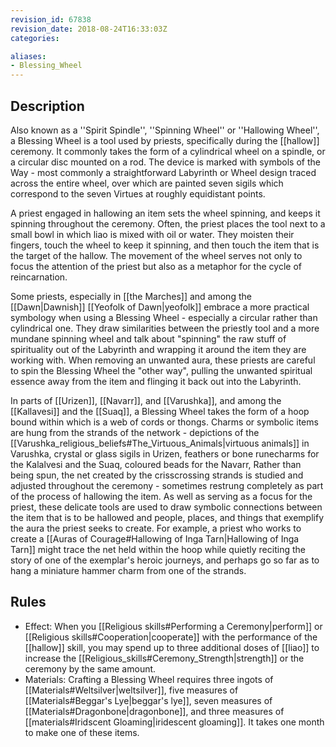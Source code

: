 ```yaml
---
revision_id: 67838
revision_date: 2018-08-24T16:33:03Z
categories:

aliases:
- Blessing_Wheel
---
```


## Description
Also known as a ''Spirit Spindle'', ''Spinning Wheel'' or ''Hallowing Wheel'', a Blessing Wheel is a tool used by priests, specifically during the [[hallow]] ceremony. It commonly takes the form of a cylindrical wheel on a spindle, or a circular disc mounted on a rod. The device is marked with symbols of the Way - most commonly a straightforward Labyrinth or Wheel design traced across the entire wheel, over which are painted seven sigils which correspond to the seven Virtues at roughly equidistant points. 

A priest engaged in hallowing an item sets the wheel spinning, and keeps it spinning throughout the ceremony. Often, the priest places the tool next to a small bowl in which liao is mixed with oil or water. They moisten their fingers, touch the wheel to keep it spinning, and then touch the item that is the target of the hallow. The movement of the wheel serves not only to focus the attention of the priest but also as a metaphor for the cycle of reincarnation.

Some priests, especially in [[the Marches]] and among the [[Dawn|Dawnish]] [[Yeofolk of Dawn|yeofolk]] embrace a more practical symbology when using a Blessing Wheel - especially a circular rather than cylindrical one. They draw similarities between the priestly tool and a more mundane spinning wheel and talk about "spinning" the raw stuff of spirituality out of the Labyrinth and wrapping it around the item they are working with. When removing an unwanted aura, these priests are careful to spin the Blessing Wheel the "other way", pulling the unwanted spiritual essence away from the item and flinging it back out into the Labyrinth.

In parts of [[Urizen]], [[Navarr]], and [[Varushka]], and among the [[Kallavesi]] and the [[Suaq]], a Blessing Wheel takes the form of a hoop bound within which is a web of cords or thongs. Charms or symbolic items are hung from the strands of the network - depictions of the [[Varushka_religious_beliefs#The_Virtuous_Animals|virtuous animals]] in Varushka, crystal or glass sigils in Urizen, feathers or bone runecharms for the Kalalvesi and the Suaq, coloured beads for the Navarr, Rather than being spun, the net created by the crisscrossing strands is studied and adjusted throughout the ceremony - sometimes restrung completely as part of the process of hallowing the item. As well as serving as a focus for the priest, these delicate tools are used to draw symbolic connections between the item that is to be hallowed and people, places, and things that exemplify the aura the priest seeks to create. For example, a priest who works to create a [[Auras of Courage#Hallowing of Inga Tarn|Hallowing of Inga Tarn]] might trace the net held within the hoop while quietly reciting the story of one of the exemplar's heroic journeys, and perhaps go so far as to hang a miniature hammer charm from one of the strands.

## Rules

* Effect: When you [[Religious skills#Performing a Ceremony|perform]] or [[Religious skills#Cooperation|cooperate]] with the performance of the [[hallow]] skill, you may spend up to three additional doses of [[liao]] to increase the [[Religious_skills#Ceremony_Strength|strength]] or the ceremony by the same amount.
* Materials: Crafting a Blessing Wheel requires three ingots of [[Materials#Weltsilver|weltsilver]], five measures of [[Materials#Beggar's Lye|beggar's lye]], seven measures of [[Materials#Dragonbone|dragonbone]], and three measures of [[materials#Iridscent Gloaming|iridescent gloaming]]. It takes one month to make one of these items.